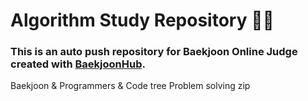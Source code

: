 # Algorithm Study Repository 🧑‍💻 
### This is an auto push repository for Baekjoon Online Judge created with [BaekjoonHub](https://github.com/BaekjoonHub/BaekjoonHub).

Baekjoon & Programmers & Code tree Problem solving zip
